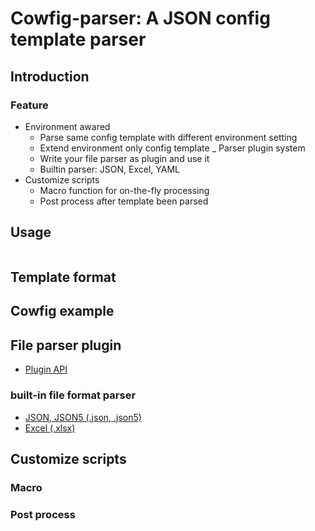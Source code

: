 Cowfig-parser: A JSON config template parser
============================================

Introduction
------------

### Feature ###

-   Environment awared
    -   Parse same config template with different environment setting
    -   Extend environment only config template
_   Parser plugin system
    -   Write your file parser as plugin and use it
    -   Builtin parser: JSON, Excel, YAML
-   Customize scripts
    -   Macro function for on-the-fly processing
    -   Post process after template been parsed



Usage
-----

``` javascript

```



Template format
---------------




Cowfig example
---------------




File parser plugin
------------------

-   [Plugin API](#)

### built-in file format parser ###

-   [JSON, JSON5 (.json, .json5)](#)
-   [Excel (.xlsx)](#)



Customize scripts
-----------------

### Macro ###


### Post process ###
